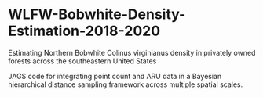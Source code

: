 # WLFW-Bobwhite-Density-Estimation-2018-2020
Estimating Northern Bobwhite Colinus virginianus density in privately owned forests across the southeastern United States

JAGS code for integrating point count and ARU data in a Bayesian hierarchical distance sampling framework across multiple spatial scales.
